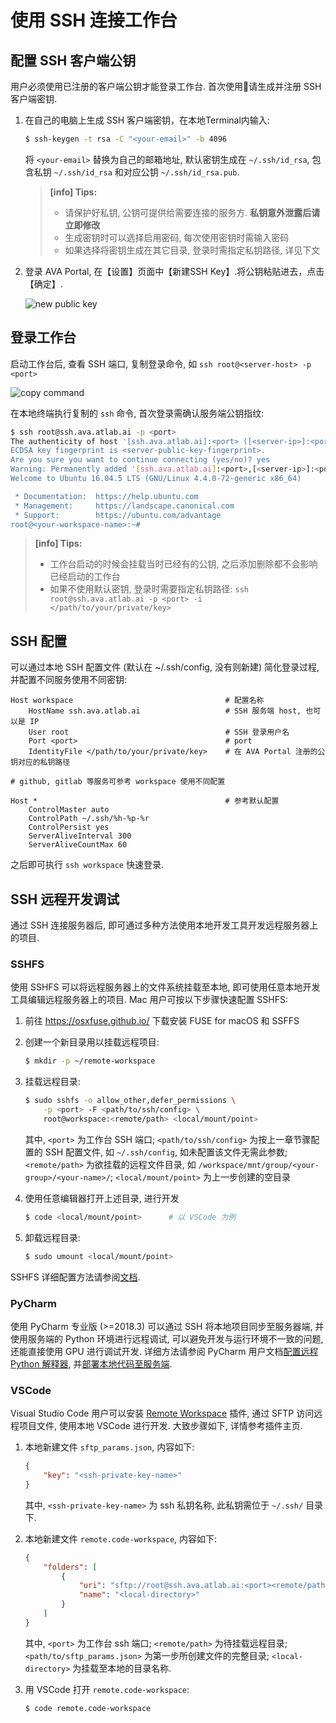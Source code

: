 # 使用 SSH 连接工作台

## 配置 SSH 客户端公钥

用户必须使用已注册的客户端公钥才能登录工作台. 首次使用请生成并注册 SSH 客户端密钥.

1. 在自己的电脑上生成 SSH 客户端密钥，在本地Terminal内输入:

    ```sh
    $ ssh-keygen -t rsa -C "<your-email>" -b 4096
    ```

    将 `<your-email>` 替换为自己的邮箱地址, 默认密钥生成在 `~/.ssh/id_rsa`, 包含私钥 `~/.ssh/id_rsa` 和对应公钥 `~/.ssh/id_rsa.pub`.

    > **[info] Tips:**
    >
    > - 请保护好私钥, 公钥可提供给需要连接的服务方. **私钥意外泄露后请立即修改**
    > - 生成密钥时可以选择启用密码, 每次使用密钥时需输入密码
    > - 如果选择将密钥生成在其它目录, 登录时需指定私钥路径, 详见下文

2. 登录 AVA Portal, 在【设置】页面中【新建SSH Key】.将公钥粘贴进去，点击【确定】.

    ![new public key](/images/ch-05/5.2.1/new-public-key.png)

## 登录工作台

启动工作台后, 查看 SSH 端口, 复制登录命令, 如 `ssh root@<server-host> -p <port>` 

![copy command](/images/ch-05/5.2.1/copy-command.png)

在本地终端执行复制的 `ssh` 命令, 首次登录需确认服务端公钥指纹:

```bash
$ ssh root@ssh.ava.atlab.ai -p <port>
The authenticity of host '[ssh.ava.atlab.ai]:<port> ([<server-ip>]:<port>)' can't be established.
ECDSA key fingerprint is <server-public-key-fingerprint>.
Are you sure you want to continue connecting (yes/no)? yes
Warning: Permanently added '[ssh.ava.atlab.ai]:<port>,[<server-ip>]:<port>' (ECDSA) to the list of known hosts.
Welcome to Ubuntu 16.04.5 LTS (GNU/Linux 4.4.0-72-generic x86_64)

 * Documentation:  https://help.ubuntu.com
 * Management:     https://landscape.canonical.com
 * Support:        https://ubuntu.com/advantage
root@<your-workspace-name>:~#
```

> **[info] Tips:**
> 
> - 工作台启动的时候会挂载当时已经有的公钥, 之后添加删除都不会影响已经启动的工作台
> - 如果不使用默认密钥, 登录时需要指定私钥路径: `ssh root@ssh.ava.atlab.ai -p <port> -i </path/to/your/private/key>`

## SSH 配置

可以通过本地 SSH 配置文件 (默认在 ~/.ssh/config, 没有则新建) 简化登录过程, 并配置不同服务使用不同密钥:

```
Host workspace                                  # 配置名称
    HostName ssh.ava.atlab.ai                   # SSH 服务端 host, 也可以是 IP
    User root                                   # SSH 登录用户名
    Port <port>                                 # port
    IdentityFile </path/to/your/private/key>    # 在 AVA Portal 注册的公钥对应的私钥路径

# github, gitlab 等服务可参考 workspace 使用不同配置

Host *                                          # 参考默认配置
    ControlMaster auto
    ControlPath ~/.ssh/%h-%p-%r
    ControlPersist yes
    ServerAliveInterval 300
    ServerAliveCountMax 60
```

之后即可执行 `ssh workspace` 快速登录.

## SSH 远程开发调试

通过 SSH 连接服务器后, 即可通过多种方法使用本地开发工具开发远程服务器上的项目.

### SSHFS

使用 SSHFS 可以将远程服务器上的文件系统挂载至本地, 即可使用任意本地开发工具编辑远程服务器上的项目. Mac 用户可按以下步骤快速配置 SSHFS:

1. 前往 https://osxfuse.github.io/ 下载安装 FUSE for macOS 和 SSFFS
   
2. 创建一个新目录用以挂载远程项目:
    ```sh
    $ mkdir -p ~/remote-workspace
    ```

3. 挂载远程目录:
    ```sh
    $ sudo sshfs -o allow_other,defer_permissions \
        -p <port> -F <path/to/ssh/config> \
        root@workspace:<remote/path> <local/mount/point>
    ```
    其中, `<port>` 为工作台 SSH 端口; `<path/to/ssh/config>` 为按上一章节骤配置的 SSH 配置文件, 如 `~/.ssh/config`, 如未配置该文件无需此参数; `<remote/path>` 为欲挂载的远程文件目录, 如 `/workspace/mnt/group/<your-group>/<your-name>/`; `<local/mount/point>` 为上一步创建的空目录

4. 使用任意编辑器打开上述目录, 进行开发
    ```sh
    $ code <local/mount/point>      # 以 VSCode 为例
    ```

5. 卸载远程目录:
    ```sh
    $ sudo umount <local/mount/point>
    ```

SSHFS 详细配置方法请参阅[文档](https://www.digitalocean.com/community/tutorials/how-to-use-sshfs-to-mount-remote-file-systems-over-ssh).

### PyCharm 

使用 PyCharm 专业版 (>=2018.3) 可以通过 SSH 将本地项目同步至服务器端, 并使用服务端的 Python 环境进行远程调试, 可以避免开发与运行环境不一致的问题, 还能直接使用 GPU 进行调试开发. 详细方法请参阅 PyCharm 用户文档[配置远程 Python 解释器](https://www.jetbrains.com/help/pycharm/configuring-remote-interpreters-via-ssh.html), 并[部署本地代码至服务端](https://www.jetbrains.com/help/pycharm/remote-debugging-with-product.html).

### VSCode

Visual Studio Code 用户可以安装 [Remote Workspace](https://marketplace.visualstudio.com/items?itemName=mkloubert.vscode-remote-workspace) 插件, 通过 SFTP 访问远程项目文件, 使用本地 VSCode 进行开发. 大致步骤如下, 详情参考插件主页.

1. 本地新建文件 `sftp_params.json`, 内容如下:
    ```json
    {
        "key": "<ssh-private-key-name>"
    }
    ```
    其中, `<ssh-private-key-name>` 为 ssh 私钥名称, 此私钥需位于 `~/.ssh/` 目录下.

2. 本地新建文件 `remote.code-workspace`, 内容如下:
    ```json
    {
        "folders": [
            {
                "uri": "sftp://root@ssh.ava.atlab.ai:<port><remote/path>?params=<path/to/sftp_params.json>",
                "name": "<local-directory>"
            }
        ]
    }
    ```
    其中, `<port>` 为工作台 ssh 端口; `<remote/path>` 为待挂载远程目录; `<path/to/sftp_params.json>` 为第一步所创建文件的完整目录; `<local-directory>` 为挂载至本地的目录名称.

3. 用 VSCode 打开 `remote.code-workspace`:
    ```sh
    $ code remote.code-workspace
    ```
